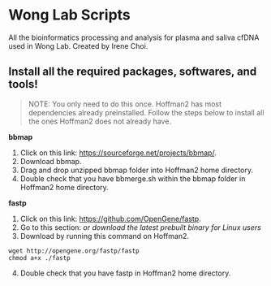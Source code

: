 # Wong Lab Scripts

All the bioinformatics processing and analysis for plasma and saliva cfDNA used in Wong Lab. Created by Irene Choi.


## Install all the required packages, softwares, and tools!

> NOTE:
>You only need to do this once. Hoffman2 has most dependencies already preinstalled. 
> Follow the steps below to install all the ones Hoffman2 does not already have.

**bbmap**

1. Click on this link: https://sourceforge.net/projects/bbmap/.
2. Download bbmap.
3. Drag and drop unzipped bbmap folder into Hoffman2 home directory.
4. Double check that you have bbmerge.sh within the bbmap folder in Hoffman2 home directory.

**fastp**

1. Click on this link: https://github.com/OpenGene/fastp.
2. Go to this section: *or download the latest prebuilt binary for Linux users*
3. Download by running this command on Hoffman2.
```
wget http://opengene.org/fastp/fastp
chmod a+x ./fastp
```
4. Double check that you have fastp in Hoffman2 home directory.